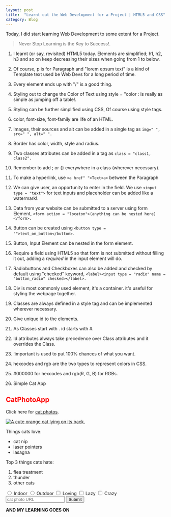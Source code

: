 ```yaml
---
layout: post
title:  "Learnt out the Web Development for a Project | HTML5 and CSS"
category: Blog
---
```


Today, I did start learning Web Development to some extent for a Project.

> Never Stop Learning is the Key to Success!.

1. I learnt (or say, revisited) HTML5 today. Elements are simplified; h1, h2, h3 and so on keep decreasing their sizes when going from 1 to below.

2. Of course, p is for Paragraph and "lorem epsum text" is a kind of Template text used be Web Devs for a long period of time.

3. Every element ends up with "/" is a good thing.

4. Styling out to change the Color of Text using style = "color : <color> is really as simple as jumping off a table!.
  
5. Styling can be further simplified using CSS, Of course using style tags.

6. color, font-size, font-family are life of an HTML.

7. Images, their sources and alt can be added in a single tag as ```img=" ", src=" ", alt=" ".```

8. Border has color, width, style and radius.

9. Two classes attributes can be added in a tag as ```class = "class1, class2".```

10. Remember to add ; or {} everywhere in a class (wherever necessary).

11. To make a hyperlink, use ```<a href" ">Text<a>``` between the Paragraph
  
12. We can give user, an opportunity to enter in the field. We use ```<input type = "text">``` for text inputs and placeholder can be added like a watermark!.

13. Data from your website can be submitted to a server using form Element, ```<form action = "locaton">(anything can be nested here)</form>.```

14. Button can be created using ```<button type = "">text_on_button</button>```.

15. Button, Input Element can be nested in the form element.

16. Require a field using HTML5 so that form is not submitted without filling it out, adding a _required_ in the input element will do.

17. Radiobuttons and Checkboxes can also be added and checked by default using "checked" keyword, ```<label><input type = "radio" name = "button_radio" checked></label>.```

18. Div is most commonly used element, it's a container. it's useful for styling the webpage together.

19. Classes are always defined in a style tag and can be implemented wherever necessary.

20. Give unique id to the elements.

21. As Classes start with . id starts with #.

22. Id attributes always take precedence over Class attributes and it overrides the Class.

23. !important is used to put 100% chances of what you want.

24. hexcodes and rgb are the two types to represent colors in CSS.

25. #000000 for hexcodes and rgb(R, G, B) for RGBs. 

27. Simple Cat App

<link href="https://fonts.googleapis.com/css?family=Lobster" rel="stylesheet" type="text/css">
<style>
  .red-text {
    color: red;
  }

  h2 {
    font-family: Lobster, Monospace;
  }

  p {
    font-size: 16px;
    font-family: Monospace;
  }

  .thick-green-border {
    border-color: green;
    border-width: 10px;
    border-style: solid;
    border-radius: 50%;
  }

  .smaller-image {
    width: 100px;
  }
</style>

<h2 class="red-text">CatPhotoApp</h2>

<p>Click here for <a href="#">cat photos</a>.</p>

<a href="#"><img class="smaller-image thick-green-border" src="https://bit.ly/fcc-relaxing-cat" alt="A cute orange cat lying on its back. "></a>

<p>Things cats love:</p>
<ul>
  <li>cat nip</li>
  <li>laser pointers</li>
  <li>lasagna</li>
</ul>
<p>Top 3 things cats hate:</p>
<ol>
  <li>flea treatment</li>
  <li>thunder</li>
  <li>other cats</li>
</ol>
<form action="/submit-cat-photo">
  <label><input type="radio" name="indoor-outdoor"> Indoor</label>
  <label><input type="radio" name="indoor-outdoor"> Outdoor</label>
  <label><input type="checkbox" name="personality"> Loving</label>
  <label><input type="checkbox" name="personality"> Lazy</label>
  <label><input type="checkbox" name="personality"> Crazy</label>
  <input type="text" placeholder="cat photo URL" required>
  <button type="submit">Submit</button>
</form>



**AND MY LEARNING GOES ON**



